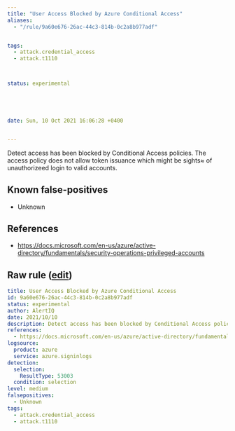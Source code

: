 ```yaml
---
title: "User Access Blocked by Azure Conditional Access"
aliases:
  - "/rule/9a60e676-26ac-44c3-814b-0c2a8b977adf"


tags:
  - attack.credential_access
  - attack.t1110



status: experimental





date: Sun, 10 Oct 2021 16:06:28 +0400


---
```


Detect access has been blocked by Conditional Access policies. The access policy does not allow token issuance which might be sights≈ of unauthorizeed login to valid accounts.

<!--more-->


## Known false-positives

* Unknown



## References

* https://docs.microsoft.com/en-us/azure/active-directory/fundamentals/security-operations-privileged-accounts


## Raw rule ([edit](https://github.com/SigmaHQ/sigma/edit/master/rules/cloud/azure/azure_user_login_blocked_by_conditional_access.yml))
```yaml
title: User Access Blocked by Azure Conditional Access
id: 9a60e676-26ac-44c3-814b-0c2a8b977adf
status: experimental
author: AlertIQ
date: 2021/10/10  
description: Detect access has been blocked by Conditional Access policies. The access policy does not allow token issuance which might be sights≈ of unauthorizeed login to valid accounts.
references:
  - https://docs.microsoft.com/en-us/azure/active-directory/fundamentals/security-operations-privileged-accounts
logsource:
  product: azure
  service: azure.signinlogs
detection:
  selection:
    ResultType: 53003
  condition: selection 
level: medium
falsepositives:
  - Unknown
tags:
  - attack.credential_access
  - attack.t1110

```
